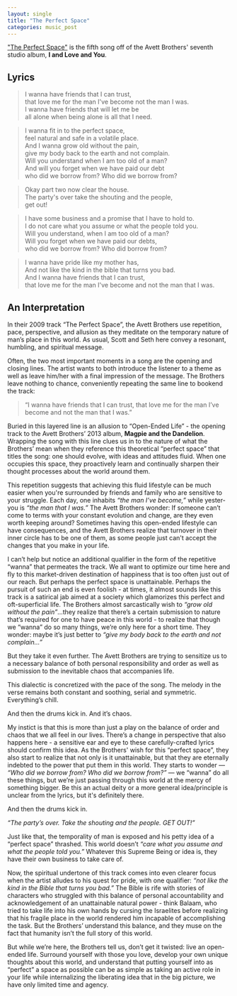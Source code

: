 ```yaml
---
layout: single
title: "The Perfect Space"
categories: music_post 
---
```


["The Perfect Space"](https://www.youtube.com/watch?v=iE-KqlFt5QI) is the fifth song off of the Avett Brothers' seventh studio album, **I and Love and You**.  

## Lyrics 

> I wanna have friends that I can trust,  
that love me for the man I've become not the man I was.  
I wanna have friends that will let me be  
all alone when being alone is all that I need.  

> I wanna fit in to the perfect space,  
feel natural and safe in a volatile place.  
And I wanna grow old without the pain,  
give my body back to the earth and not complain.  
Will you understand when I am too old of a man?  
And will you forget when we have paid our debt  
who did we borrow from? Who did we borrow from?  

> Okay part two now clear the house.  
The party's over take the shouting and the people,  
get out!  

> I have some business and a promise that I have to hold to.  
I do not care what you assume or what the people told you.  
Will you understand, when I am too old of a man?  
Will you forget when we have paid our debts,  
who did we borrow from? Who did borrow from?  

> I wanna have pride like my mother has,  
And not like the kind in the bible that turns you bad.  
And I wanna have friends that I can trust,  
that love me for the man I've become and not the man that I was.  


## An Interpretation 

In their 2009 track “The Perfect Space”, the Avett Brothers use repetition, pace, perspective, and allusion as they meditate on the temporary nature of man’s place in this world. As usual, Scott and Seth here convey a resonant, humbling, and spiritual message.  

Often, the two most important moments in a song are the opening and closing lines. The artist wants to both introduce the listener to a theme as well as leave him/her with a final impression of the message. The Brothers leave nothing to chance, conveniently repeating the same line to bookend the track: 

> “I wanna have friends that I can trust, that love me for the man I’ve become and not the man that I was.” 

Buried in this layered line is an allusion to “Open-Ended Life” - the opening track to the Avett Brothers’ 2013 album, **Magpie and the Dandelion**. Wrapping the song with this line clues us in to the nature of what the Brothers’ mean when they reference this theoretical “perfect space” that titles the song: one should evolve, with ideas and attitudes fluid. When one occupies this space, they proactively learn and continually sharpen their thought processes about the world around them. 

This repetition suggests that achieving this fluid lifestyle can be much easier when you're surrounded by friends and family who are sensitive to your struggle. Each day, one inhabits *“the man I’ve become,”* while yester-you is *“the man that I was.”* The Avett Brothers wonder: If someone can’t come to terms with your constant evolution and change, are they even worth keeping around? Sometimes having this open-ended lifestyle can have consequences, and the Avett Brothers realize that turnover in their inner circle has to be one of them, as some people just can't accept the changes that you make in your life. 

I can’t help but notice an additional qualifier in the form of the repetitive “wanna” that permeates the track. We all want to optimize our time here and fly to this market-driven destination of happiness that is too often just out of our reach. But perhaps the perfect space is unattainable. Perhaps the pursuit of such an end is even foolish - at times, it almost sounds like this track is a satirical jab aimed at a society which glamorizes this perfect and oft-superficial life. The Brothers almost sarcastically wish to *“grow old without the pain”*…they realize that there’s a certain submission to nature that’s required for one to have peace in this world - to realize that though we “wanna” do so many things, we’re only here for a short time. They wonder: maybe it’s just better to *“give my body back to the earth and not complain...”*

But they take it even further. The Avett Brothers are trying to sensitize us to a necessary balance of both personal responsibility and order as well as submission to the inevitable chaos that accompanies life. 

This dialectic is concretized with the pace of the song. The melody in the verse remains both constant and soothing, serial and symmetric. Everything’s chill. 

And then the drums kick in. And it’s chaos. 

My instict is that this is more than just a play on the balance of order and chaos that we all feel in our lives. There’s a change in perspective that also happens here - a sensitive ear and eye to these carefully-crafted lyrics should confirm this idea. As the Brothers' wish for this “perfect space”, they also start to realize that not only is it unattainable, but that they are eternally indebted to the power that put them in this world. They starts to wonder — *“Who did we borrow from? Who did we borrow from?”* — we “wanna” do all these things, but we’re just passing through this world at the mercy of something bigger. Be this an actual deity or a more general idea/principle is unclear from the lyrics, but it's definitely there. 

And then the drums kick in.  

*“The party’s over. Take the shouting and the people. GET OUT!”*  

Just like that, the temporality of man is exposed and his petty idea of a “perfect space” thrashed. This world doesn’t *“care what you assume and what the people told you.”* Whatever this Supreme Being or idea is, they have their own business to take care of. 

Now, the spiritual undertone of this track comes into even clearer focus when the artist alludes to his quest for pride, with one qualifier: *“not like the kind in the Bible that turns you bad.”* The Bible is rife with stories of characters who struggled with this balance of personal accountability and acknowledgement of an unattainable natural power - think Balaam, who tried to take life into his own hands by cursing the Israelites before realizing that his fragile place in the world rendered him incapable of accomplishing the task. But the Brothers’ understand this balance, and they muse on the fact that humanity isn’t the full story of this world. 

But while we’re here, the Brothers tell us, don’t get it twisted: live an open-ended life. Surround yourself with those you love, develop your own unique thoughts about this world, and understand that putting yourself into as “perfect” a space as possible can be as simple as taking an active role in your life while internalizing the liberating idea that in the big picture, we have only limited time and agency. 